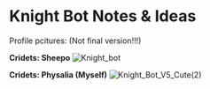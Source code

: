 # Knight Bot Notes & Ideas

Profile pcitures:
(Not final version!!!)

**Cridets: Sheepo**
![Knight_bot](https://user-images.githubusercontent.com/75495062/149950658-cec4a8a8-3a18-439a-919a-46313f61a763.png)

**Cridets: Physalia (Myself)**
![Knight_Bot_V5_Cute(2)](https://user-images.githubusercontent.com/75495062/151259454-80547d34-d5f3-456c-9fc2-d85877819235.jpg)
